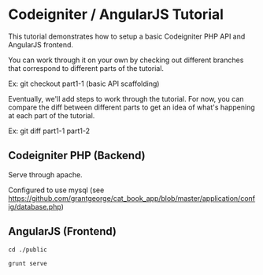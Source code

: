 Codeigniter / AngularJS Tutorial
=================================

This tutorial demonstrates how to setup a basic Codeigniter PHP API and
AngularJS frontend.

You can work through it on your own by checking out different branches
that correspond to different parts of the tutorial.

Ex: git checkout part1-1 (basic API scaffolding)

Eventually, we'll add steps to work through the tutorial. For now, you can
compare the diff between different parts to get an idea of what's happening
at each part of the tutorial.

Ex: git diff part1-1 part1-2

Codeigniter PHP (Backend)
---------------------------

Serve through apache.

Configured to use mysql (see https://github.com/grantgeorge/cat_book_app/blob/master/application/config/database.php)

AngularJS (Frontend)
---------------------

```
cd ./public

grunt serve
```

